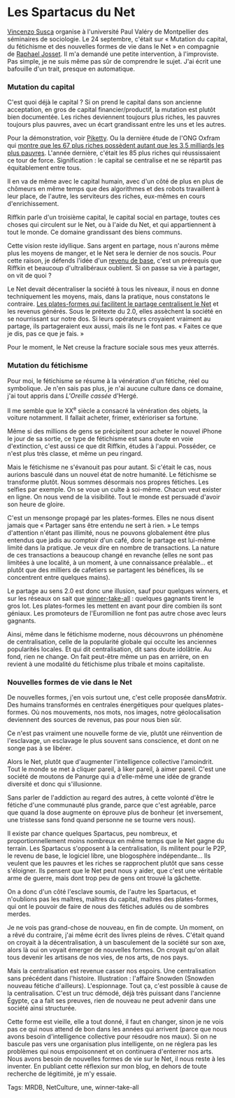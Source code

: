 # Les Spartacus du Net

[Vincenzo Susca](http://www.lescahiers.eu/contributeurs/vincenzo-susca/) organise à l'université Paul Valéry de Montpellier des séminaires de sociologie. Le 24 septembre, c'était sur « Mutation du capital, du fétichisme et des nouvelles formes de vie dans le Net » en compagnie de [Raphael Josset](http://www.lescahiers.eu/contributeurs/raphael-josset). Il m'a demandé une petite intervention, à l'improviste. Pas simple, je ne suis même pas sûr de comprendre le sujet. J'ai écrit une bafouille d'un trait, presque en automatique.

### Mutation du capital

C'est quoi déjà le capital ? Si on prend le capital dans son ancienne acceptation, en gros de capital financier/productif, la mutation est plutôt bien documentée. Les riches deviennent toujours plus riches, les pauvres toujours plus pauvres, avec un écart grandissant entre les uns et les autres.

Pour la démonstration, voir [Piketty](http://blog.tcrouzet.com/tag/piketty/). Ou la dernière étude de l'ONG Oxfram qui [montre que les 67 plus riches possèdent autant que les 3,5 milliards les plus pauvres](http://www.humanite.fr/les-67-plus-riches-possedent-autant-que-les-35-milliards-plus-pauvres). L'année dernière, c'était les 85 plus riches qui réussissaient ce tour de force. Signification : le capital se centralise et ne se répartit pas équitablement entre tous.

Il en va de même avec le capital humain, avec d'un côté de plus en plus de chômeurs en même temps que des algorithmes et des robots travaillent à leur place, de l'autre, les serviteurs des riches, eux-mêmes en cours d'enrichissement.

Riffkin parle d'un troisième capital, le capital social en partage, toutes ces choses qui circulent sur le Net, ou à l'aide du Net, et qui appartiennent à tout le monde. Ce domaine grandissant des biens communs.

Cette vision reste idyllique. Sans argent en partage, nous n'aurons même plus les moyens de manger, et le Net sera le dernier de nos soucis. Pour cette raison, je défends l'idée d'un [revenu de base](http://blog.tcrouzet.com/tag/revenu-de-base/), c'est un prérequis que Riffkin et beaucoup d'ultralibéraux oublient. Si on passe sa vie à partager, on vit de quoi ?

Le Net devait décentraliser la société à tous les niveaux, il nous en donne techniquement les moyens, mais, dans la pratique, nous constatons le contraire. [Les plates-formes qui facilitent le partage centralisent le Net](http://blog.tcrouzet.com/2014/09/16/la-fin-de-lartisanat-numerique/) et les revenus générés. Sous le prétexte du 2.0, elles assèchent la société en se nourrissant sur notre dos. Si leurs opérateurs croyaient vraiment au partage, ils partageraient eux aussi, mais ils ne le font pas. « Faites ce que je dis, pas ce que je fais. »

Pour le moment, le Net creuse la fracture sociale sous mes yeux atterrés.

### Mutation du fétichisme

Pour moi, le fétichisme se résume à la vénération d'un fétiche, réel ou symbolique. Je n'en sais pas plus, je n'ai aucune culture dans ce domaine, j'ai tout appris dans *L'Oreille cassée* d'Hergé.

Il me semble que le XX<sup>e</sup> siècle a consacré la vénération des objets, la voiture notamment. Il fallait acheter, frimer, extérioriser sa fortune.

Même si des millions de gens se précipitent pour acheter le nouvel iPhone le jour de sa sortie, ce type de fétichisme est sans doute en voie d'extinction, c'est aussi ce que dit Riffkin, études à l'appui. Posséder, ce n'est plus très classe, et même un peu ringard.

Mais le fétichisme ne s'évanouit pas pour autant. Si c'était le cas, nous aurions basculé dans un nouvel état de notre humanité. Le fétichisme se transforme plutôt. Nous sommes désormais nos propres fétiches. Les selfies par exemple. On se voue un culte à soi-même. Chacun veut exister en ligne. On nous vend de la visibilité. Tout le monde est persuadé d'avoir son heure de gloire.

C'est un mensonge propagé par les plates-formes. Elles ne nous disent jamais que « Partager sans être entendu ne sert à rien. » Le temps d'attention n'étant pas illimité, nous ne pouvons globalement être plus entendus que jadis au comptoir d'un café, donc le partage est lui-même limité dans la pratique. Je veux dire en nombre de transactions. La nature de ces transactions a beaucoup changé en revanche (elles ne sont pas limitées à une localité, à un moment, à une connaissance préalable… et plutôt que des milliers de cafetiers se partagent les bénéfices, ils se concentrent entre quelques mains).

Le partage au sens 2.0 est donc une illusion, sauf pour quelques winners, et sur les réseaux on sait que [winner-take-all](http://en.wikipedia.org/wiki/Winner-take-all) : quelques gagnants tirent le gros lot. Les plates-formes les mettent en avant pour dire combien ils sont géniaux. Les promoteurs de l'Euromillion ne font pas autre chose avec leurs gagnants.

Ainsi, même dans le fétichisme moderne, nous découvrons un phénomène de centralisation, celle de la popularité globale qui occulte les anciennes popularités locales. Et qui dit centralisation, dit sans doute idolâtrie. Au fond, rien ne change. On fait peut-être même un pas en arrière, on en revient à une modalité du fétichisme plus tribale et moins capitaliste.

### Nouvelles formes de vie dans le Net

De nouvelles formes, j'en vois surtout une, c'est celle proposée dans*Matrix*. Des humains transformés en centrales énergétiques pour quelques plates-formes. Où nos mouvements, nos mots, nos images, notre géolocalisation deviennent des sources de revenus, pas pour nous bien sûr.

Ce n'est pas vraiment une nouvelle forme de vie, plutôt une réinvention de l'esclavage, un esclavage le plus souvent sans conscience, et dont on ne songe pas à se libérer.

Alors le Net, plutôt que d'augmenter l'intelligence collective l'amoindrit. Tout le monde se met à cliquer pareil, à liker pareil, à aimer pareil. C'est une société de moutons de Panurge qui a d'elle-même une idée de grande diversité et donc qui s'illusionne.

Sans parler de l'addiction au regard des autres, à cette volonté d'être le fétiche d'une communauté plus grande, parce que c'est agréable, parce que quand la dose augmente on éprouve plus de bonheur (et inversement, une tristesse sans fond quand personne ne se tourne vers nous).

Il existe par chance quelques Spartacus, peu nombreux, et proportionnellement moins nombreux en même temps que le Net gagne du terrain. Les Spartacus s'opposent à la centralisation, ils militent pour le P2P, le revenu de base, le logiciel libre, une blogosphère indépendante… Ils veulent que les pauvres et les riches se rapprochent plutôt que sans cesse s'éloigner. Ils pensent que le Net peut nous y aider, que c'est une véritable arme de guerre, mais dont trop peu de gens ont trouvé la gâchette.

On a donc d'un côté l'esclave soumis, de l'autre les Spartacus, et n'oublions pas les maîtres, maîtres du capital, maîtres des plates-formes, qui ont le pouvoir de faire de nous des fétiches adulés ou de sombres merdes.

Je ne vois pas grand-chose de nouveau, en fin de compte. Un moment, on a rêvé du contraire, j'ai même écrit des livres pleins de rêves. C'était quand on croyait à la décentralisation, à un basculement de la société sur son axe, alors là oui on voyait émerger de nouvelles formes. On croyait qu'on allait tous devenir les artisans de nos vies, de nos arts, de nos pays.

Mais la centralisation est revenue casser nos espoirs. Une centralisation sans précédent dans l'histoire. Illustration : l'affaire Snowden (Snowden nouveau fétiche d'ailleurs). L'espionnage. Tout ça, c'est possible à cause de la centralisation. C'est un truc démodé, déjà très puissant dans l'ancienne Égypte, ça a fait ses preuves, rien de nouveau ne peut advenir dans une société ainsi structurée.

Cette forme est vieille, elle a tout donné, il faut en changer, sinon je ne vois pas ce qui nous attend de bon dans les années qui arrivent (parce que nous avons besoin d'intelligence collective pour résoudre nos maux). Si on ne bascule pas vers une organisation plus intelligente, on ne réglera pas les problèmes qui nous empoisonnent et on continuera d'enterrer nos arts. Nous avons besoin de nouvelles formes de vie sur le Net, il nous reste à les inventer. En publiant cette réflexion sur mon blog, en dehors de toute recherche de légitimité, je m'y essaie.

Tags: MRDB, NetCulture, une, winner-take-all